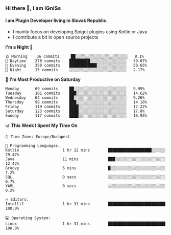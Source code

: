 ### Hi there 👋, I am iGniSs

#### I am Plugin Developer living in Slovak Republic.
- I mainly focus on developing Spigot plugins using Kotlin or Java
- I contribute a bit in open source projects

<!--START_SECTION:waka-->
**I'm a Night 🦉** 

```text
🌞 Morning    56 commits     ██░░░░░░░░░░░░░░░░░░░░░░░   8.1% 
🌆 Daytime    270 commits    █████████░░░░░░░░░░░░░░░░   39.07% 
🌃 Evening    350 commits    ████████████░░░░░░░░░░░░░   50.65% 
🌙 Night      15 commits     ░░░░░░░░░░░░░░░░░░░░░░░░░   2.17%

```
📅 **I'm Most Productive on Saturday** 

```text
Monday       69 commits     ██░░░░░░░░░░░░░░░░░░░░░░░   9.99% 
Tuesday      101 commits    ███░░░░░░░░░░░░░░░░░░░░░░   14.62% 
Wednesday    64 commits     ██░░░░░░░░░░░░░░░░░░░░░░░   9.26% 
Thursday     98 commits     ███░░░░░░░░░░░░░░░░░░░░░░   14.18% 
Friday       119 commits    ████░░░░░░░░░░░░░░░░░░░░░   17.22% 
Saturday     123 commits    ████░░░░░░░░░░░░░░░░░░░░░   17.8% 
Sunday       117 commits    ████░░░░░░░░░░░░░░░░░░░░░   16.93%

```


📊 **This Week I Spent My Time On** 

```text
⌚︎ Time Zone: Europe/Budapest

💬 Programming Languages: 
Kotlin                   1 hr 12 mins        ███████████████████░░░░░░   79.47% 
Java                     11 mins             ███░░░░░░░░░░░░░░░░░░░░░░   12.42% 
Groovy                   6 mins              █░░░░░░░░░░░░░░░░░░░░░░░░   7.2% 
SQL                      0 secs              ░░░░░░░░░░░░░░░░░░░░░░░░░   0.7% 
YAML                     0 secs              ░░░░░░░░░░░░░░░░░░░░░░░░░   0.2%

🔥 Editors: 
IntelliJ                 1 hr 31 mins        █████████████████████████   100.0%

💻 Operating System: 
Linux                    1 hr 31 mins        █████████████████████████   100.0%

```


<!--END_SECTION:waka-->